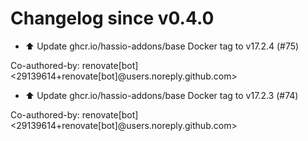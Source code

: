 # Changelog since v0.4.0
- ⬆️ Update ghcr.io/hassio-addons/base Docker tag to v17.2.4 (#75)

Co-authored-by: renovate[bot] <29139614+renovate[bot]@users.noreply.github.com> 
- ⬆️ Update ghcr.io/hassio-addons/base Docker tag to v17.2.3 (#74)

Co-authored-by: renovate[bot] <29139614+renovate[bot]@users.noreply.github.com> 
